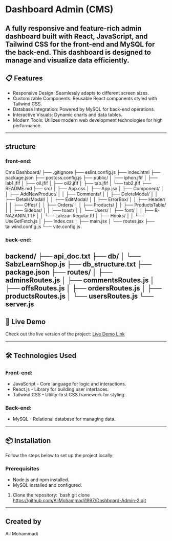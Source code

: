 # Dashboard Admin (CMS)

A fully responsive and feature-rich admin dashboard built with React, JavaScript, and Tailwind CSS for the front-end and MySQL for the back-end. This dashboard is designed to manage and visualize data efficiently.
---

## 📋 Features

- Responsive Design: Seamlessly adapts to different screen sizes.  
- Customizable Components: Reusable React components styled with Tailwind CSS.  
- Database Integration: Powered by MySQL for back-end operations.  
- Interactive Visuals: Dynamic charts and data tables.  
- Modern Tools: Utilizes modern web development technologies for high performance.  

---
## structure
### front-end:
Cms Dashboard/
├── .gitignore
├── eslint.config.js
├── index.html
├── package.json
├── postcss.config.js
├── public/
│   ├── iphon.jfif
│   ├── lab1.jfif
│   ├── oil.jfif
│   ├── oil2.jfif
│   ├── tab.jfif
│   └── tab2.jfif
├── README.md
├── src/
│   ├── App.css
│   ├── App.jsx
│   ├── Component/
│   │   ├── AddNewProduct/
│   │   ├── Comments/
│   │   ├── DeleteModal/
│   │   ├── DetailsModal/
│   │   ├── EditModal/
│   │   ├── ErrorBox/
│   │   ├── Header/
│   │   ├── Offes/
│   │   ├── Orders/
│   │   ├── Products/
│   │   ├── ProductsTable/
│   │   ├── Sidebar/
│   │   ├── toast/
│   │   └── Users/
│   ├── font/
│   │   ├── B-NAZANIN.TTF
│   │   └── Lalezar-Regular.ttf
│   ├── Hooks/
│   │   └── UseGetFetch.js
│   ├── index.css
│   ├── main.jsx
│   └── routes.jsx
├── tailwind.config.js
└── vite.config.js


### back-end:
backend/
├── api_doc.txt
├── db/
│   └── SabzLearnShop.js
├── db_structure.txt
├── package.json
├── routes/
│   ├── adminsRoutes.js
│   ├── commentsRoutes.js
│   ├── offsRoutes.js
│   ├── ordersRoutes.js
│   ├── productsRoutes.js
│   └── usersRoutes.js
└── server.js
---

## 🚀 Live Demo

Check out the live version of the project: [Live Demo Link](#)

---

## 🛠️ Technologies Used

### Front-end:
- JavaScript - Core language for logic and interactions.
- React.js - Library for building user interfaces.
- Tailwind CSS - Utility-first CSS framework for styling.

### Back-end:
- MySQL - Relational database for managing data.

---

## 📦 Installation

Follow the steps below to set up the project locally:

### Prerequisites
- Node.js and npm installed.
- MySQL installed and configured.

1. Clone the repository:
   `bash
   git clone https://github.com/AliMohammadi1997/Dashboard-Admin-2.git
---
## Created by
Ali Mohammadi
